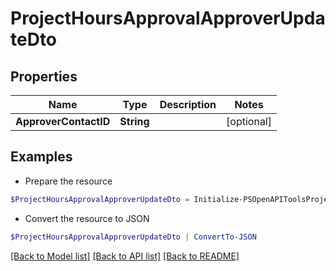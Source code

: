# ProjectHoursApprovalApproverUpdateDto
## Properties

Name | Type | Description | Notes
------------ | ------------- | ------------- | -------------
**ApproverContactID** | **String** |  | [optional] 

## Examples

- Prepare the resource
```powershell
$ProjectHoursApprovalApproverUpdateDto = Initialize-PSOpenAPIToolsProjectHoursApprovalApproverUpdateDto  -ApproverContactID null
```

- Convert the resource to JSON
```powershell
$ProjectHoursApprovalApproverUpdateDto | ConvertTo-JSON
```

[[Back to Model list]](../README.md#documentation-for-models) [[Back to API list]](../README.md#documentation-for-api-endpoints) [[Back to README]](../README.md)

